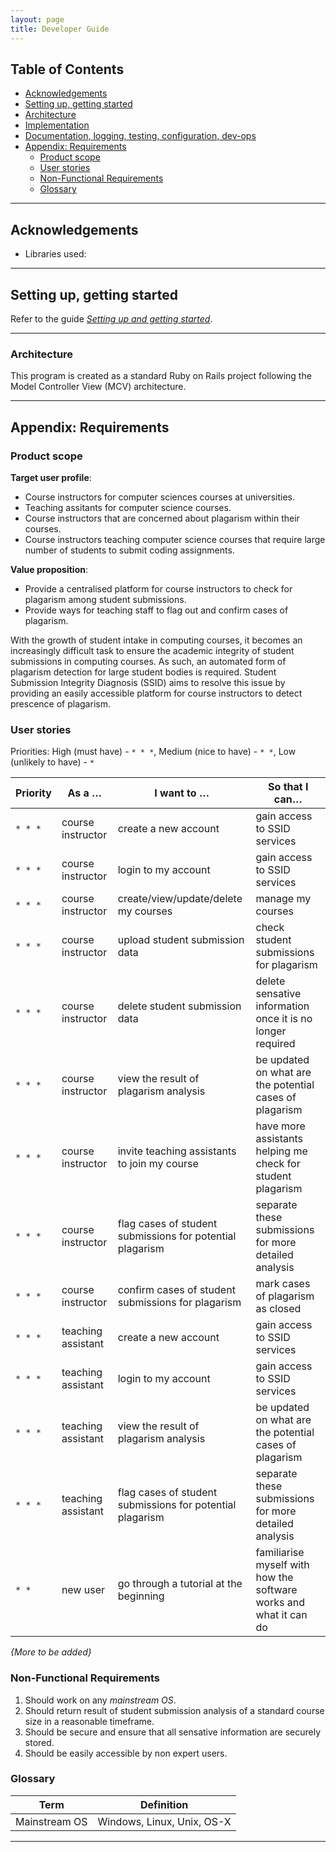 ```yaml
---
layout: page
title: Developer Guide
---
```


## Table of Contents
- [Acknowledgements](#acknowledgements)
- [Setting up, getting started](#setting-up-getting-started)
- [Architecture](#architecture)
- [Implementation](#implementation)
- [Documentation, logging, testing, configuration, dev-ops](#documentation-logging-testing-configuration-dev-ops)
- [Appendix: Requirements](#appendix-requirements)
  - [Product scope](#product-scope)
  - [User stories](#user-stories)
  - [Non-Functional Requirements](#non-functional-requirements)
  - [Glossary](#glossary)



---

## **Acknowledgements**

* Libraries used: 

---

## **Setting up, getting started**

Refer to the guide [_Setting up and getting started_](SettingUp.md).

---


### Architecture

This program is created as a standard Ruby on Rails project following the Model Controller View (MCV) architecture.

---

## **Appendix: Requirements**

### Product scope

**Target user profile**:

* Course instructors for computer sciences courses at universities.
* Teaching assitants for computer science courses.
* Course instructors that are concerned about plagarism within their courses.
* Course instructors teaching computer science courses that require large number of students to submit coding assignments.

**Value proposition**:
* Provide a centralised platform for course instructors to check for plagarism among student submissions.
* Provide ways for teaching staff to flag out and confirm cases of plagarism.


With the growth of student intake in computing courses, it becomes an increasingly difficult task to ensure the academic integrity of student submissions in computing courses.  As such, an automated form of plagarism detection for large student bodies is required. Student Submission Integrity Diagnosis (SSID) aims to resolve this issue by providing an easily accessible platform for course instructors to detect prescence of plagarism.

### User stories

Priorities: High (must have) - `* * *`, Medium (nice to have) - `* *`, Low (unlikely to have) - `*`


| Priority | As a …                 | I want to …                                                                              | So that I can…                                                                |
| -------- | ---------------------- | ---------------------------------------------------------------------------------------- | ----------------------------------------------------------------------------- |
| `* * *`  | course instructor      | create a new account                                                                     | gain access to SSID services                                   |
| `* * *`  | course instructor      | login to my account                                                                      | gain access to SSID services                                        |
| `* * *`  | course instructor      | create/view/update/delete my courses                                                     | manage my courses                 |
| `* * *`  | course instructor      | upload student submission data                                                           | check student submissions for plagarism   |
| `* * *`  | course instructor      | delete student submission data                                                           | delete sensative information once it is no longer required          |
| `* * *`  | course instructor      | view the result of plagarism analysis                                                    | be updated on what are the potential cases of plagarism                                      |
| `* * *`  | course instructor      | invite teaching assistants to join my course                                             | have more assistants helping me check for student plagarism                 |
| `* * *`  | course instructor      | flag cases of student submissions for potential plagarism                                | separate these submissions for more detailed analysis |
| `* * *`  | course instructor      | confirm cases of student submissions for plagarism                                       | mark cases of plagarism as closed          |
| `* * *`  | teaching assistant     | create a new account                                                                     | gain access to SSID services            |
| `* * *`  | teaching assistant     | login to my account                                                                      | gain access to SSID services                                                   |
| `* * *`  | teaching assistant     | view the result of plagarism analysis                                                    | be updated on what are the potential cases of plagarism                                      |
| `* * *`  | teaching assistant     | flag cases of student submissions for potential plagarism                                | separate these submissions for more detailed analysis |
| `* *`    | new user               | go through a tutorial at the beginning                                                   | familiarise myself with how the software works and what it can do                  |


*{More to be added}*



### Non-Functional Requirements

1. Should work on any _mainstream OS_.
2. Should return result of student submission analysis of a standard course size in a reasonable timeframe.
3. Should be secure and ensure that all sensative information are securely stored.
8. Should be easily accessible by non expert users.


### Glossary

| Term                | Definition                                                                                                                                |
|---------------------|-------------------------------------------------------------------------------------------------------------------------------------------|
| Mainstream OS       | Windows, Linux, Unix, OS-X |


---
